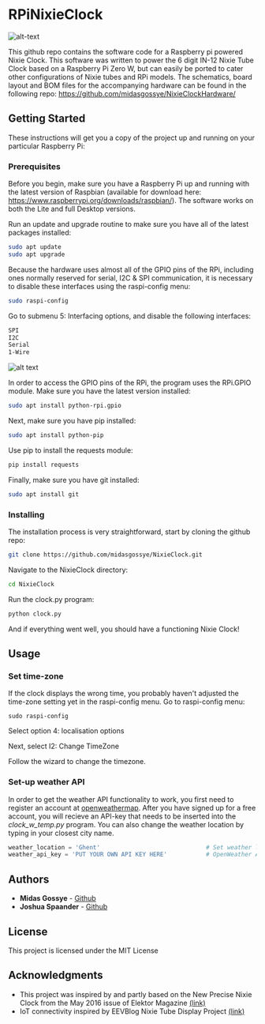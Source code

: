# RPiNixieClock
![alt-text](https://cdn.tindiemedia.com/images/resize/VZ_aR5HRgS92k0rPrdXo-EirYys=/p/fit-in/653x435/filters:fill(fff)/i/92521/products/2019-04-29T14%3A36%3A42.298Z-IMG_4452.JPG)


This github repo contains the software code for a Raspberry pi powered Nixie Clock. This software was written to power the 6 digit IN-12 Nixie Tube Clock based on a Raspberry Pi Zero W, but can easily be ported to cater other configurations of Nixie tubes and RPi models. The schematics, board layout and BOM files for the accompanying hardware can be found in the following repo: https://github.com/midasgossye/NixieClockHardware/


## Getting Started

These instructions will get you a copy of the project up and running on your particular Raspberry Pi:

### Prerequisites

Before you begin, make sure you have a Raspberry Pi up and running with the latest version of Raspbian (available for download here: https://www.raspberrypi.org/downloads/raspbian/). The software works on both the Lite and full Desktop versions.

Run an update and upgrade routine to make sure you have all of the latest packages installed:
```bash
sudo apt update
sudo apt upgrade
```
Because the hardware uses almost all of the GPIO pins of the RPi, including ones normally reserved for serial, I2C & SPI communication, it is necessary to disable these interfaces using the raspi-config menu:
```bash
sudo raspi-config
```
Go to submenu 5: Interfacing options, and disable the following interfaces:
```bash
SPI
I2C
Serial
1-Wire
```
![alt text](https://i.ibb.co/CVgkCnw/raspi-config.png)


In order to access the GPIO pins of the RPi, the program uses the RPi.GPIO module. Make sure you have the latest version installed:
```bash
sudo apt install python-rpi.gpio
```
Next, make sure you have pip installed:
```bash
sudo apt install python-pip
```
Use pip to install the requests module:
```bash
pip install requests
```

Finally, make sure you have git installed:
```bash
sudo apt install git
```

### Installing

The installation process is very straightforward, start by cloning the github repo:

```bash
git clone https://github.com/midasgossye/NixieClock.git
```
Navigate to the NixieClock directory:
```bash
cd NixieClock
```
Run the clock.py program:
```bash
python clock.py
```
And if everything went well, you should have a functioning Nixie Clock!


## Usage

### Set time-zone

If the clock displays the wrong time, you probably haven't adjusted the time-zone setting yet in the raspi-config menu. 
Go to raspi-config menu:
```
sudo raspi-config
```
Select option 4: localisation options

Next, select I2: Change TimeZone

Follow the wizard to change the timezone.

### Set-up weather API
In order to get the weather API functionality to work, you first need to register an account at [openweathermap](https://openweathermap.org/api). After you have signed up for a free account, you will recieve an API-key that needs to be inserted into the *clock_w_temp.py* program. You can also change the weather location by typing in your closest city name.

```python
weather_location = 'Ghent'                              # Set weather location (city)
weather_api_key = 'PUT YOUR OWN API KEY HERE'           # OpenWeather API key
```

## Authors

* **Midas Gossye** - [Github](https://github.com/midasgossye)
* **Joshua Spaander** - [Github](https://github.com/joshuaspaander)

## License

This project is licensed under the MIT License

## Acknowledgments

* This project was inspired by and partly based on the New Precise Nixie Clock from the May 2016 issue of Elektor Magazine [(link)](https://www.elektormagazine.com/magazine/elektor-201605/28960)
* IoT connectivity inspired by EEVBlog Nixie Tube Display Project [(link)](https://www.youtube.com/playlist?list=PLvOlSehNtuHutdg1kZkG7aAYhjoJnk2fc)
